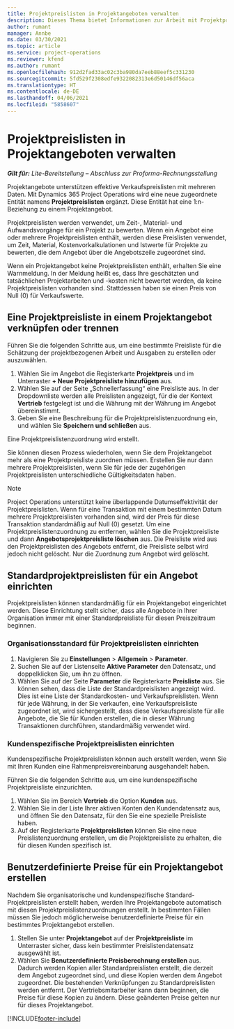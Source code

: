 ```yaml
---
title: Projektpreislisten in Projektangeboten verwalten
description: Dieses Thema bietet Informationen zur Arbeit mit Projektpreislisten in Angeboten.
author: rumant
manager: Annbe
ms.date: 03/30/2021
ms.topic: article
ms.service: project-operations
ms.reviewer: kfend
ms.author: rumant
ms.openlocfilehash: 912d2fad33ac02c3ba980da7eeb88eef5c331230
ms.sourcegitcommit: 5fd529f2308edfe9322082313e6d50146df56aca
ms.translationtype: HT
ms.contentlocale: de-DE
ms.lasthandoff: 04/06/2021
ms.locfileid: "5858607"
---
```

# <a name="manage-project-price-lists-on-project-quotes"></a>Projektpreislisten in Projektangeboten verwalten 

_**Gilt für:** Lite-Bereitstellung – Abschluss zur Proforma-Rechnungsstellung_

Projektangebote unterstützen effektive Verkaufspreislisten mit mehreren Daten. Mit Dynamics 365 Project Operations wird eine neue zugeordnete Entität namens **Projektpreislisten** ergänzt. Diese Entität hat eine 1:n-Beziehung zu einem Projektangebot.

Projektpreislisten werden verwendet, um Zeit-, Material- und Aufwandsvorgänge für ein Projekt zu bewerten. Wenn ein Angebot eine oder mehrere Projektpreislisten enthält, werden diese Preislisten verwendet, um Zeit, Material, Kostenvorkalkulationen und Istwerte für Projekte zu bewerten, die dem Angebot über die Angebotszeile zugeordnet sind.

Wenn ein Projektangebot keine Projektpreislisten enthält, erhalten Sie eine Warnmeldung. In der Meldung heißt es, dass Ihre geschätzten und tatsächlichen Projektarbeiten und -kosten nicht bewertet werden, da keine Projektpreislisten vorhanden sind. Stattdessen haben sie einen Preis von Null (0) für Verkaufswerte.

## <a name="associate-or-disassociate-a-project-price-list-on-a-project-quote"></a>Eine Projektpreisliste in einem Projektangebot verknüpfen oder trennen

Führen Sie die folgenden Schritte aus, um eine bestimmte Preisliste für die Schätzung der projektbezogenen Arbeit und Ausgaben zu erstellen oder auszuwählen.

1. Wählen Sie im Angebot die Registerkarte **Projektpreis** und im Unterraster **+ Neue Projektpreisliste hinzufügen** aus.
2. Wählen Sie auf der Seite „Schnellerfassung“ eine Preisliste aus. In der Dropdownliste werden alle Preislisten angezeigt, für die der Kontext **Vertrieb** festgelegt ist und die Währung mit der Währung im Angebot übereinstimmt.
4. Geben Sie eine Beschreibung für die Projektpreislistenzuordnung ein, und wählen Sie **Speichern und schließen** aus.

Eine Projektpreislistenzuordnung wird erstellt.

Sie können diesen Prozess wiederholen, wenn Sie dem Projektangebot mehr als eine Projektpreisliste zuordnen müssen. Erstellen Sie nur dann mehrere Projektpreislisten, wenn Sie für jede der zugehörigen Projektpreislisten unterschiedliche Gültigkeitsdaten haben.

> [!NOTE]
> Project Operations unterstützt keine überlappende Datumseffektivität der Projektpreislisten. Wenn für eine Transaktion mit einem bestimmten Datum mehrere Projektpreislisten vorhanden sind, wird der Preis für diese Transaktion standardmäßig auf Null (0) gesetzt.
Um eine Projektpreislistenzuordnung zu entfernen, wählen Sie die Projektpreisliste und dann **Angebotsprojektpreisliste löschen** aus. Die Preisliste wird aus den Projektpreislisten des Angebots entfernt, die Preisliste selbst wird jedoch nicht gelöscht. Nur die Zuordnung zum Angebot wird gelöscht.

## <a name="set-up-default-project-price-lists-on-a-quote"></a>Standardprojektpreislisten für ein Angebot einrichten

Projektpreislisten können standardmäßig für ein Projektangebot eingerichtet werden. Diese Einrichtung stellt sicher, dass alle Angebote in Ihrer Organisation immer mit einer Standardpreisliste für diesen Preiszeitraum beginnen.

### <a name="set-up-organizational-default-for-project-price-lists"></a>Organisationsstandard für Projektpreislisten einrichten

1. Navigieren Sie zu **Einstellungen** > **Allgemein** > **Parameter**.
2. Suchen Sie auf der Listenseite **Aktive Parameter** den Datensatz, und doppelklicken Sie, um ihn zu öffnen. 
3. Wählen Sie auf der Seite **Parameter** die Registerkarte **Preisliste** aus. Sie können sehen, dass die Liste der Standardpreislisten angezeigt wird. Dies ist eine Liste der Standardkosten- und Verkaufspreislisten. Wenn für jede Währung, in der Sie verkaufen, eine Verkaufspreisliste zugeordnet ist, wird sichergestellt, dass diese Verkaufspreisliste für alle Angebote, die Sie für Kunden erstellen, die in dieser Währung Transaktionen durchführen, standardmäßig verwendet wird.

### <a name="set-up-customer-specific-project-price-lists"></a>Kundenspezifische Projektpreislisten einrichten

Kundenspezifische Projektpreislisten können auch erstellt werden, wenn Sie mit Ihren Kunden eine Rahmenpreisvereinbarung ausgehandelt haben.

Führen Sie die folgenden Schritte aus, um eine kundenspezifische Projektpreisliste einzurichten.

1. Wählen Sie im Bereich **Vertrieb** die Option **Kunden** aus.
2. Wählen Sie in der Liste Ihrer aktiven Konten den Kundendatensatz aus, und öffnen Sie den Datensatz, für den Sie eine spezielle Preisliste haben.
3. Auf der Registerkarte **Projektpreislisten** können Sie eine neue Preislistenzuordnung erstellen, um die Projektpreisliste zu erhalten, die für diesen Kunden spezifisch ist.

## <a name="create-custom-pricing-on-a-project-quote"></a>Benutzerdefinierte Preise für ein Projektangebot erstellen

Nachdem Sie organisatorische und kundenspezifische Standard-Projektpreislisten erstellt haben, werden Ihre Projektangebote automatisch mit diesen Projektpreislistenzuordnungen erstellt. In bestimmten Fällen müssen Sie jedoch möglicherweise benutzerdefinierte Preise für ein bestimmtes Projektangebot erstellen. 

1. Stellen Sie unter **Projektangebot** auf der **Projektpreisliste** im Unterraster sicher, dass kein bestimmter Preislistendatensatz ausgewählt ist.
2. Wählen Sie **Benutzerdefinierte Preisberechnung erstellen** aus. Dadurch werden Kopien aller Standardpreislisten erstellt, die derzeit dem Angebot zugeordnet sind, und diese Kopien werden dem Angebot zugeordnet. Die bestehenden Verknüpfungen zu Standardpreislisten werden entfernt. Der Vertriebsmitarbeiter kann dann beginnen, die Preise für diese Kopien zu ändern. Diese geänderten Preise gelten nur für dieses Projektangebot.


[!INCLUDE[footer-include](../../includes/footer-banner.md)]
